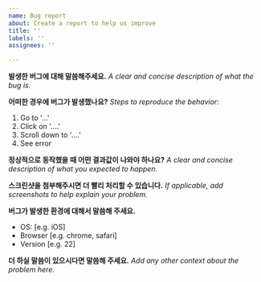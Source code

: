 ```yaml
---
name: Bug report
about: Create a report to help us improve
title: ''
labels: ''
assignees: ''

---
```


**발생한 버그에 대해 말씀해주세요.**
_A clear and concise description of what the bug is._

**어떠한 경우에 버그가 발생했나요?**
_Steps to reproduce the behavior:_
1. Go to '...'
2. Click on '....'
3. Scroll down to '....'
4. See error

**정상적으로 동작했을 때 어떤 결과값이 나와야 하나요?**
_A clear and concise description of what you expected to happen._

**스크린샷을 첨부해주시면 더 빨리 처리할 수 있습니다.**
_If applicable, add screenshots to help explain your problem._

**버그가 발생한 환경에 대해서 말씀해 주세요.**
 - OS: [e.g. iOS]
 - Browser [e.g. chrome, safari]
 - Version [e.g. 22]

**더 하실 말씀이 있으시다면 말씀해 주세요.**
_Add any other context about the problem here._
